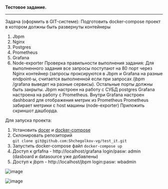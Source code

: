**Тестовое задание.**
_______________________________________________________________________
Задача (оформить в GIT-системе):
Подготовить docker-compose проект в котором должны быть развернуты контейнеры
   1. Jbpm
   2. Nginx
   3. Postgres
   4. Prometheus
   5. Grafana
   6. Node-exporter
Проверка правильности выполнения задания:
    Для выполненного задания все запросы поступают на 80 порт через Nginx контейнер (запросы проксируются в Jbpm и Grafana на разные endpoint-ы, считается выполненной если при запросах /jbpm /grafana выведет на разные сервисы). Остальные порты должны быть закрыты.
Jbpm настроен на работу с СУБД postgres
Grafana настроена на работу с Prometheus.
Внутри Grafana настроен dashboard для отображения метрик из Prometheus
Prometheus забирает метрики с host машины (node-exporter)
Приложить скриншот дашборда.

Для запуска проекта:
1. Установить [docer](https://docs.docker.com/engine/install/ubuntu/) и [docker-compose](https://docs.docker.com/compose/install/)
2. Склонировать репозиторий  
`git clone git@github.com:Shchegolkov-vg/test_it.git`
3. Запустить docker-compose файл `docker-compose up`
4. Доступ к grfafna -  http://localhost/grafana login/pasw: admin (dasboard и datasource уже добавлены)
5. Доступ к jbpm - http://localhost/jbpm login:pasw: wbadmin

![image](https://github.com/Shchegolkov-vg/test_it/assets/154276083/f96923f5-d48b-48b1-bd0b-9f46cf676715)

![image](https://github.com/Shchegolkov-vg/test_it/assets/154276083/baa11ba0-8d98-4079-8ea2-707d6d8190a3)

